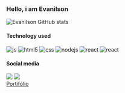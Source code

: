 ### Hello, i am  Evanilson
   

![Evanilson GitHub stats](https://github-readme-stats.vercel.app/api?username=Evanilsondejesus&show_icons=true&theme=dracula&count_private=true)

 
#### Technology used
<div display="flex">

<img align="center" alt="js" src="https://img.shields.io/badge/JavaScript-F7DF1E?style=for-the-badge&logo=javascript&logoColor=black" />
<img align="center" alt="html5" src="https://img.shields.io/badge/HTML5-E34F26?style=for-the-badge&logo=html5&logoColor=white" />
 <img align="center" alt="css" src="https://img.shields.io/badge/CSS3-1572B6?style=for-the-badge&logo=css3&logoColor=white" /> 
 <img align="center" alt="nodejs" src="https://img.shields.io/badge/Node.js-43853D?style=for-the-badge&logo=node.js&logoColor=white" />
 <img align="center" alt="react" src="https://img.shields.io/badge/React-20232A?style=for-the-badge&logo=react&logoColor=61DAFB" /> 
 <img align="center" alt="react" src="https://img.shields.io/badge/Java-20232A?style=for-the-badge&logo=java&logoColor=61111" /> 



   
</div>

#### Social media

<div display="flex">
<a href="https://wa.me/5575998537335" target="_blank"><img src="https://img.shields.io/badge/WhatsApp-25D366?style=for-the-badge&logo=whatsapp&logoColor=white" target="_blank"></a>
   <a href="https://www.linkedin.com/in/evanilson-de-jesus/" target="_blank"> <img src="https://img.shields.io/badge/-LinkedIn-%230077B5?style=for-the-badge&logo=linkedin&logoColor=white" target="_blank">
  
  </a>
</div>
<a href="https://evanilson-almeida.web.app" target="_blank">Portifólio</a>























